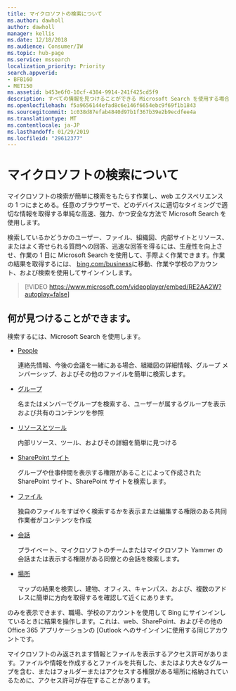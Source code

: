 ```yaml
---
title: マイクロソフトの検索について
ms.author: dawholl
author: dawholl
manager: kellis
ms.date: 12/18/2018
ms.audience: Consumer/IW
ms.topic: hub-page
ms.service: mssearch
localization_priority: Priority
search.appverid:
- BFB160
- MET150
ms.assetid: b453e6f0-10cf-4384-9914-241f425cd5f9
description: すべての情報を見つけることができる Microsoft Search を使用する場合の概要を取得します。
ms.openlocfilehash: f5a9656144efad8c6e146f6654ebc9f69f1b1843
ms.sourcegitcommit: 1c038d87efab4840d97b1f367b39e2b9ecdfee4a
ms.translationtype: MT
ms.contentlocale: ja-JP
ms.lasthandoff: 01/29/2019
ms.locfileid: "29612377"
---
```

# <a name="about-microsoft-search"></a>マイクロソフトの検索について

マイクロソフトの検索が簡単に検索をもたらす作業し、web エクスペリエンスの 1 つにまとめる。任意のブラウザーで、どのデバイスに適切なタイミングで適切な情報を取得する単純な高速、強力、かつ安全な方法で Microsoft Search を使用します。
  
検索しているかどうかのユーザー、ファイル、組織図、内部サイトとリソース、またはよく寄せられる質問への回答、迅速な回答を得るには、生産性を向上させ、作業の 1 日に Microsoft Search を使用して、手際よく作業できます。作業の結果を取得するには、 [bing.com/business](https://www.bing.com/business)に移動、作業や学校のアカウント、および検索を使用してサインインします。 
  
> [!VIDEO https://www.microsoft.com/videoplayer/embed/RE2AA2W?autoplay=false]

## <a name="what-you-can-find"></a>何が見つけることができます。
  
検索するには、Microsoft Search を使用します。
  
- [People](find-people-and-groups.md)
    
    連絡先情報、今後の会議を一緒にある場合、組織図の詳細情報、グループ メンバーシップ、およびその他のファイルを簡単に検索します。
    
- [グループ](find-people-and-groups.md)
    
    名またはメンバーでグループを検索する、ユーザーが属するグループを表示および共有のコンテンツを参照
    
- [リソースとツール](find-resources-tools-and-more.md)
    
    内部リソース、ツール、およびその詳細を簡単に見つける
    
- [SharePoint サイト](find-sharepoint-sites.md)
    
    グループや仕事仲間を表示する権限があることによって作成された SharePoint サイト、SharePoint サイトを検索します。
    
- [ファイル](find-files.md)
    
    独自のファイルをすばやく検索するかを表示または編集する権限のある共同作業者がコンテンツを作成
    
- [会話](find-conversations.md)
    
    プライベート、マイクロソフトのチームまたはマイクロソフト Yammer の会話または表示する権限がある同僚との会話を検索します。
    
- [場所](find-locations.md)
    
    マップの結果を検索し、建物、オフィス、キャンパス、および、複数のアドレスに簡単に方向を取得するを確認して近くにあります。    
    
のみを表示できます、職場、学校のアカウントを使用して Bing にサインインしているときに結果を操作します。これは、web、SharePoint、およびその他の Office 365 アプリケーションの [Outlook へのサインインに使用する同じアカウントです。 
  
マイクロソフトのみ返されます情報とファイルを表示するアクセス許可があります。ファイルや情報を作成するとファイルを共有した、またはより大きなグループを含む、またはフォルダーまたはアクセスする権限がある場所に格納されているために、アクセス許可が存在することがあります。

  

